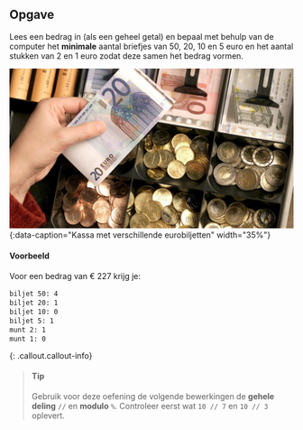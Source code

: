 ## Opgave
Lees een bedrag in (als een geheel getal) en bepaal met behulp van de computer het **minimale** aantal briefjes van 50, 20, 10 en 5 euro en het aantal stukken van 2 en 1 euro zodat deze samen het bedrag vormen.

![euro](media/euro.jpg "euro"){:data-caption="Kassa met verschillende eurobiljetten" width="35%"}

#### Voorbeeld
Voor een bedrag van € 227 krijg je:
```
biljet 50: 4
biljet 20: 1
biljet 10: 0
biljet 5: 1
munt 2: 1
munt 1: 0
```

{: .callout.callout-info}
> #### Tip
> Gebruik voor deze oefening de volgende bewerkingen de **gehele deling** `//` en **modulo** `%`. Controleer eerst wat `10 // 7` en `10 // 3` oplevert.
